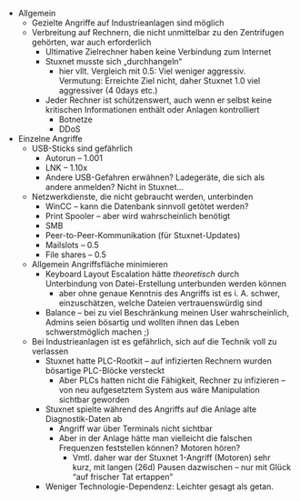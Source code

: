 - Allgemein
  - Gezielte Angriffe auf Industrieanlagen sind möglich
  - Verbreitung auf Rechnern, die nicht unmittelbar zu den Zentrifugen gehörten, war auch erforderlich
    - Ultimative Zielrechner haben keine Verbindung zum Internet
    - Stuxnet musste sich „durchhangeln“
      - hier vllt. Vergleich mit 0.5: Viel weniger aggressiv. Vermutung: Erreichte Ziel nicht, daher Stuxnet 1.0 viel aggressiver (4 0days etc.)
    - Jeder Rechner ist schützenswert, auch wenn er selbst keine kritischen Informationen enthält oder Anlagen kontrolliert
      - Botnetze
      - DDoS
- Einzelne Angriffe
  - USB-Sticks sind gefährlich
    - Autorun – 1.001
    - LNK – 1.10x
    - Andere USB-Gefahren erwähnen? Ladegeräte, die sich als andere anmelden? Nicht in Stuxnet…
  - Netzwerkdienste, die nicht gebraucht werden, unterbinden
    - WinCC – kann die Datenbank sinnvoll getötet werden?
    - Print Spooler – aber wird wahrscheinlich benötigt
    - SMB
    - Peer-to-Peer-Kommunikation (für Stuxnet-Updates)
    - Mailslots – 0.5
    - File shares – 0.5
  - Allgemein Angriffsfläche minimieren
    - Keyboard Layout Escalation hätte *theoretisch* durch Unterbindung von Datei-Erstellung unterbunden werden können
      - aber ohne genaue Kenntnis des Angriffs ist es i. A. schwer, einzuschätzen, welche Dateien vertrauenswürdig sind
    - Balance – bei zu viel Beschränkung meinen User wahrscheinlich, Admins seien bösartig und wollten ihnen das Leben schwerstmöglich machen ;)
  - Bei Industrieanlagen ist es gefährlich, sich auf die Technik voll zu verlassen
    - Stuxnet hatte PLC-Rootkit – auf infizierten Rechnern wurden bösartige PLC-Blöcke versteckt
      - Aber PLCs hatten nicht die Fähigkeit, Rechner zu infizieren – von neu aufgesetztem System aus wäre Manipulation sichtbar geworden
    - Stuxnet spielte während des Angriffs auf die Anlage alte Diagnostik-Daten ab
      - Angriff war über Terminals nicht sichtbar
      - Aber in der Anlage hätte man vielleicht die falschen Frequenzen feststellen können? Motoren hören?
        - Vmtl. daher war der Stuxnet 1-Angriff (Motoren) sehr kurz, mit langen (26d) Pausen dazwischen – nur mit Glück “auf frischer Tat ertappen”
    - Weniger Technologie-Dependenz: Leichter gesagt als getan.
